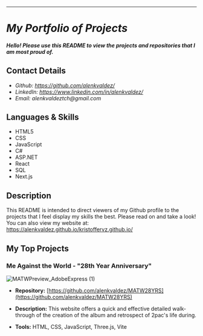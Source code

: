 ---
<My project portfolio README.md file for github>

# _My Portfolio of Projects_

#### _Hello! Please use this README to view the projects and repositories that I am most proud of._

## Contact Details

<!-- * _Website: currently working-->
* _Github: https://github.com/alenkvaldez/_
* _LinkedIn: https://www.linkedin.com/in/alenkvaldez/_
* _Email: alenkvaldeztch@gmail.com_

## Languages & Skills
* HTML5
* CSS
* JavaScript
* C#
* ASP.NET
* React
* SQL
* Next.js

## Description

This README is intended to direct viewers of my
Github profile to the projects that I feel 
display my skills the best. Please read on and take a look!
You can also view my website at: https://alenkvaldez.github.io/kristoffervz.github.io/

## My Top Projects

###  Me Against the World - "28th Year Anniversary"
<!--* **View Project:**  http://www.insertpage.com-->

![MATWPreview_AdobeExpress (1)](https://user-images.githubusercontent.com/116237490/224577446-a28264c2-8e06-4197-86a5-37545dfad655.gif)

  * **Repository:**  [https://github.com/alenkvaldez/MATW28YRS](https://github.com/alenkvaldez/MATW28YRS)
  * **Description:**  This website offers a quick and effective detailed walk-through of the creation of the album and retrospect of 2pac's life during.
 
  * **Tools:** HTML, CSS, JavaScript, Three.js, Vite
